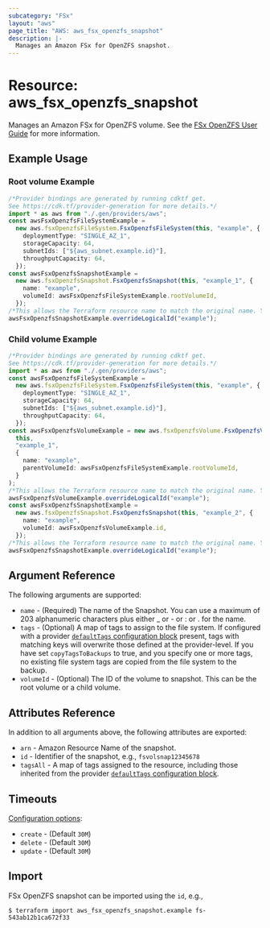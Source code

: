 ```yaml
---
subcategory: "FSx"
layout: "aws"
page_title: "AWS: aws_fsx_openzfs_snapshot"
description: |-
  Manages an Amazon FSx for OpenZFS snapshot.
---
```


# Resource: aws\_fsx\_openzfs\_snapshot

Manages an Amazon FSx for OpenZFS volume.
See the [FSx OpenZFS User Guide](https://docs.aws.amazon.com/fsx/latest/OpenZFSGuide/what-is-fsx.html) for more information.

## Example Usage

### Root volume Example

```typescript
/*Provider bindings are generated by running cdktf get.
See https://cdk.tf/provider-generation for more details.*/
import * as aws from "./.gen/providers/aws";
const awsFsxOpenzfsFileSystemExample =
  new aws.fsxOpenzfsFileSystem.FsxOpenzfsFileSystem(this, "example", {
    deploymentType: "SINGLE_AZ_1",
    storageCapacity: 64,
    subnetIds: ["${aws_subnet.example.id}"],
    throughputCapacity: 64,
  });
const awsFsxOpenzfsSnapshotExample =
  new aws.fsxOpenzfsSnapshot.FsxOpenzfsSnapshot(this, "example_1", {
    name: "example",
    volumeId: awsFsxOpenzfsFileSystemExample.rootVolumeId,
  });
/*This allows the Terraform resource name to match the original name. You can remove the call if you don't need them to match.*/
awsFsxOpenzfsSnapshotExample.overrideLogicalId("example");

```

### Child volume Example

```typescript
/*Provider bindings are generated by running cdktf get.
See https://cdk.tf/provider-generation for more details.*/
import * as aws from "./.gen/providers/aws";
const awsFsxOpenzfsFileSystemExample =
  new aws.fsxOpenzfsFileSystem.FsxOpenzfsFileSystem(this, "example", {
    deploymentType: "SINGLE_AZ_1",
    storageCapacity: 64,
    subnetIds: ["${aws_subnet.example.id}"],
    throughputCapacity: 64,
  });
const awsFsxOpenzfsVolumeExample = new aws.fsxOpenzfsVolume.FsxOpenzfsVolume(
  this,
  "example_1",
  {
    name: "example",
    parentVolumeId: awsFsxOpenzfsFileSystemExample.rootVolumeId,
  }
);
/*This allows the Terraform resource name to match the original name. You can remove the call if you don't need them to match.*/
awsFsxOpenzfsVolumeExample.overrideLogicalId("example");
const awsFsxOpenzfsSnapshotExample =
  new aws.fsxOpenzfsSnapshot.FsxOpenzfsSnapshot(this, "example_2", {
    name: "example",
    volumeId: awsFsxOpenzfsVolumeExample.id,
  });
/*This allows the Terraform resource name to match the original name. You can remove the call if you don't need them to match.*/
awsFsxOpenzfsSnapshotExample.overrideLogicalId("example");

```

## Argument Reference

The following arguments are supported:

* `name` - (Required) The name of the Snapshot. You can use a maximum of 203 alphanumeric characters plus either \_ or -  or : or . for the name.
* `tags` - (Optional) A map of tags to assign to the file system. If configured with a provider [`defaultTags` configuration block](https://registry.terraform.io/providers/hashicorp/aws/latest/docs#default_tags-configuration-block) present, tags with matching keys will overwrite those defined at the provider-level. If you have set `copyTagsToBackups` to true, and you specify one or more tags, no existing file system tags are copied from the file system to the backup.
* `volumeId` - (Optional) The ID of the volume to snapshot. This can be the root volume or a child volume.

## Attributes Reference

In addition to all arguments above, the following attributes are exported:

* `arn` - Amazon Resource Name of the snapshot.
* `id` - Identifier of the snapshot, e.g., `fsvolsnap12345678`
* `tagsAll` - A map of tags assigned to the resource, including those inherited from the provider [`defaultTags` configuration block](https://registry.terraform.io/providers/hashicorp/aws/latest/docs#default_tags-configuration-block).

## Timeouts

[Configuration options](https://developer.hashicorp.com/terraform/language/resources/syntax#operation-timeouts):

* `create` - (Default `30M`)
* `delete` - (Default `30M`)
* `update` - (Default `30M`)

## Import

FSx OpenZFS snapshot can be imported using the `id`, e.g.,

```console
$ terraform import aws_fsx_openzfs_snapshot.example fs-543ab12b1ca672f33
```
